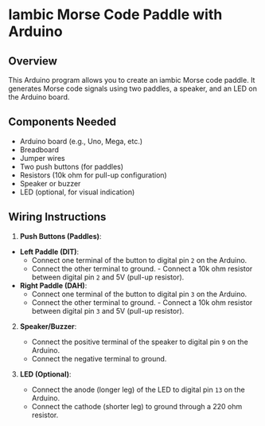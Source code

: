 # Iambic Morse Code Paddle with Arduino

## Overview
This Arduino program allows you to create an iambic Morse code paddle. It generates Morse code signals using two paddles, a speaker, and an LED on the Arduino board.

## Components Needed
- Arduino board (e.g., Uno, Mega, etc.)
- Breadboard
- Jumper wires
- Two push buttons (for paddles)
- Resistors (10k ohm for pull-up configuration)
- Speaker or buzzer
- LED (optional, for visual indication)

## Wiring Instructions
1. **Push Buttons (Paddles)**: 
- **Left Paddle (DIT)**:
    - Connect one terminal of the button to digital pin `2` on the Arduino.
    - Connect the other terminal to ground. - Connect a 10k ohm resistor between digital pin `2` and 5V (pull-up resistor).
- **Right Paddle (DAH)**:
    - Connect one terminal of the button to digital pin `3` on the Arduino.
    - Connect the other terminal to ground. - Connect a 10k ohm resistor between digital pin `3` and 5V (pull-up resistor).

2. **Speaker/Buzzer**:
    - Connect the positive terminal of the speaker to digital pin `9` on the Arduino.
    - Connect the negative terminal to ground.

3. **LED (Optional)**:
    - Connect the anode (longer leg) of the LED to digital pin `13` on the Arduino.
    - Connect the cathode (shorter leg) to ground through a 220 ohm resistor.